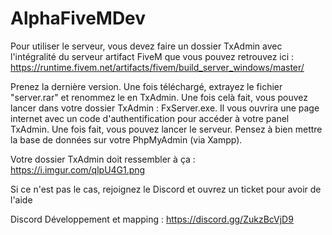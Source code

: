 # AlphaFiveMDev


Pour utiliser le serveur, vous devez faire un dossier TxAdmin avec l'intégralité du serveur artifact FiveM que vous pouvez retrouvez ici : https://runtime.fivem.net/artifacts/fivem/build_server_windows/master/

Prenez la dernière version. Une fois téléchargé, extrayez le fichier "server.rar" et renommez le en TxAdmin. Une fois celà fait, vous pouvez lancer dans votre
dossier TxAdmin : FxServer.exe. Il vous ouvrira une page internet avec un code d'authentification pour accéder à votre panel TxAdmin. Une fois fait, vous
pouvez lancer le serveur. Pensez à bien mettre la base de données sur votre PhpMyAdmin (via Xampp). 


Votre dossier TxAdmin doit ressembler à ça : https://i.imgur.com/qlpU4G1.png


Si ce n'est pas le cas, rejoignez le Discord et ouvrez un ticket pour avoir de l'aide



Discord Développement et mapping : https://discord.gg/ZukzBcVjD9
